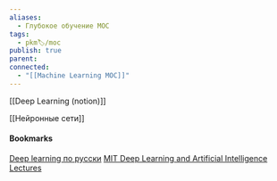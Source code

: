 ```yaml
---
aliases:
  - Глубокое обучение МОС
tags:
  - pkm🏷/moc
publish: true
parent: 
connected:
  - "[[Machine Learning MOC]]"
---
```


[[Deep Learning (notion)]]

[[Нейронные сети]]






#### Bookmarks
[Deep learning по русски](https://dlcourse.ai)
[MIT Deep Learning and Artificial Intelligence Lectures](https://deeplearning.mit.edu)


